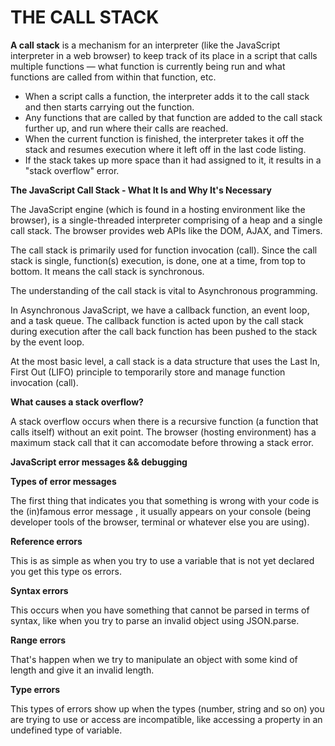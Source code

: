 # THE CALL STACK
**A call stack** is a mechanism for an interpreter (like the JavaScript interpreter in a web browser) to keep track of its place in a script that calls multiple functions — what function is currently being run and what functions are called from within that function, etc.
- When a script calls a function, the interpreter adds it to the call stack and then starts carrying out the function.
- Any functions that are called by that function are added to the call stack further up, and run where their calls are reached.
- When the current function is finished, the interpreter takes it off the stack and resumes execution where it left off in the last code listing.
- If the stack takes up more space than it had assigned to it, it results in a "stack overflow" error.

**The JavaScript Call Stack - What It Is and Why It's Necessary**

The JavaScript engine (which is found in a hosting environment like the browser), is a single-threaded interpreter comprising of a heap and a single call stack. The browser provides web APIs like the DOM, AJAX, and Timers.

The call stack is primarily used for function invocation (call). Since the call stack is single, function(s) execution, is done, one at a time, from top to bottom. It means the call stack is synchronous.

The understanding of the call stack is vital to Asynchronous programming.

In Asynchronous JavaScript, we have a callback function, an event loop, and a task queue. The callback function is acted upon by the call stack during execution after the call back function has been pushed to the stack by the event loop.

At the most basic level, a call stack is a data structure that uses the Last In, First Out (LIFO) principle to temporarily store and manage function invocation (call).

**What causes a stack overflow?**

A stack overflow occurs when there is a recursive function (a function that calls itself) without an exit point. The browser (hosting environment) has a maximum stack call that it can accomodate before throwing a stack error.

**JavaScript error messages && debugging**

**Types of error messages**

The first thing that indicates you that something is wrong with your code is the (in)famous error message , it usually appears on your console (being developer tools of the browser, terminal or whatever else you are using).

**Reference errors**

This is as simple as when you try to use a variable that is not yet declared you get this type os errors.

**Syntax errors**

This occurs when you have something that cannot be parsed in terms of syntax, like when you try to parse an invalid object using JSON.parse.

**Range errors**

That's happen when we try to manipulate an object with some kind of length and give it an invalid length.

**Type errors**

This types of errors show up when the types (number, string and so on) you are trying to use or access are incompatible, like accessing a property in an undefined type of variable.


